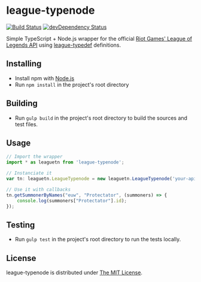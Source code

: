 # league-typenode
[![Build Status](https://travis-ci.org/Protectator/league-typenode.svg?branch=master)](https://travis-ci.org/Protectator/league-typenode) [![devDependency Status](https://david-dm.org/protectator/league-typenode/dev-status.svg)](https://david-dm.org/protectator/league-typenode#info=devDependencies)

Simple TypeScript + Node.js wrapper for the official [Riot Games' League of Legends API](https://developer.riotgames.com/api/methods) using [league-typedef](https://github.com/Protectator/league-typedef) definitions.

## Installing

- Install npm with [Node.js](https://nodejs.org/en/)
- Run `npm install` in the project's root directory

## Building

- Run `gulp build` in the project's root directory to build the sources and test files.

## Usage

```typescript
// Import the wrapper
import * as leaguetn from 'league-typenode';

// Instanciate it
var tn: leaguetn.LeagueTypenode = new leaguetn.LeagueTypenode('your-api-key', false);

// Use it with callbacks
tn.getSummonerByNames("euw", "Protectator", (summoners) => {
    console.log(summoners["Protectator"].id);
});
```

## Testing

- Run `gulp test` in the project's root directory to run the tests locally.


## License

league-typenode is distributed under [The MIT License](http://opensource.org/licenses/MIT).
